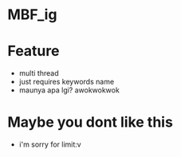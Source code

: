 # MBF_ig
# Feature
+ multi thread
+ just requires keywords name
+ maunya apa lgi? awokwokwok
# Maybe you dont like this
+ i'm sorry for limit:v
